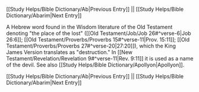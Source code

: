 [[Study Helps/Bible Dictionary/Ab|Previous Entry]]  ||  [[Study Helps/Bible Dictionary/Abarim|Next Entry]]

 A Hebrew word found in the Wisdom literature of the Old Testament denoting "the place of the lost" ([[Old Testament/Job/Job 26#^verse-6|Job 26:6]]; [[Old Testament/Proverbs/Proverbs 15#^verse-11|Prov. 15:11]]; [[Old Testament/Proverbs/Proverbs 27#^verse-20|27:20]]), which the King James Version translates as "destruction." In [[New Testament/Revelation/Revelation 9#^verse-11|Rev. 9:11]] it is used as a name of the devil. See also [[Study Helps/Bible Dictionary/Apollyon|Apollyon]].

[[Study Helps/Bible Dictionary/Ab|Previous Entry]]  ||  [[Study Helps/Bible Dictionary/Abarim|Next Entry]]